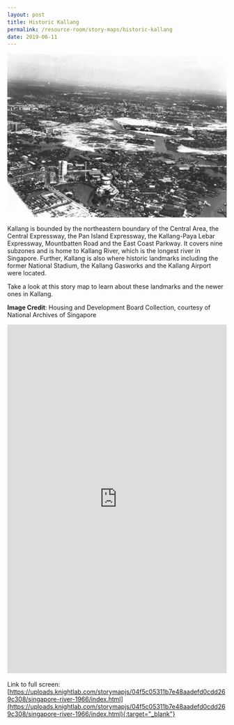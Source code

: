 ```yaml
---
layout: post
title: Historic Kallang
permalink: /resource-room/story-maps/historic-kallang
date: 2019-06-11
---
```


![Banner for Historic Kallang](/images/banner-storymaps-historic-kallang.jpg)

Kallang is bounded by the northeastern boundary of the Central Area, the Central Expressway, the Pan Island Expressway, the Kallang-Paya Lebar Expressway, Mountbatten Road and the East Coast Parkway. It covers nine subzones and is home to Kallang River, which is the longest river in Singapore. Further, Kallang is also where historic landmarks including the former National Stadium, the Kallang Gasworks and the Kallang Airport were located.

Take a look at this story map to learn about these landmarks and the newer ones in Kallang.

**Image Credit**: Housing and Development Board Collection, courtesy of National Archives of Singapore

<iframe src="https://uploads.knightlab.com/storymapjs/04f5c05311b7e48aadefd0cdd269c308/singapore-river-1966/index.html" frameborder="0" width="100%" height="800"></iframe>

Link to full screen: [https://uploads.knightlab.com/storymapjs/04f5c05311b7e48aadefd0cdd269c308/singapore-river-1966/index.html](https://uploads.knightlab.com/storymapjs/04f5c05311b7e48aadefd0cdd269c308/singapore-river-1966/index.html){:target="_blank"}
